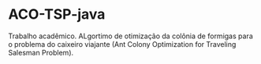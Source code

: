 # ACO-TSP-java
Trabalho acadêmico. ALgortimo de otimização da colônia de formigas para o problema do caixeiro viajante (Ant Colony Optimization for Traveling Salesman Problem).
